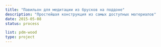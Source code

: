 ```yaml
---
title: "Павильон для медитации из брусков на поддоне"
description: "Простейшая конструкция из самых доступных материалов"
date: 2015-05-08
status: process

list: pdm-wood
type: project
---
```

